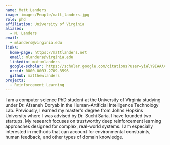 ```yaml
---
name: Matt Landers
image: images/People/matt_landers.jpg
role: phd
affiliation: University of Virginia
aliases:
  - M. Landers
email:
  - mlanders@virginia.edu
links:
  home-page: https://mattlanders.net
  email: mlanders@virginia.edu
  linkedin: mattmlanders
  google-scholar: https://scholar.google.com/citations?user=yiWlY9IAAAAJ&hl=en
  orcid: 0000-0003-2709-3596
  github: matthewlanders
projects: 
  - Reinforcement Learning
---
```


I am a computer science PhD student at the University of Virginia studying under Dr. Afsaneh Doryab in the Human-Artificial Intelligence Technology Lab. Previously, I earned my master's degree from Johns Hopkins University where I was advised by Dr. Suchi Saria. I have founded two startups. My research focuses on trustworthy deep reinforcement learning approaches designed for complex, real-world systems. I am especially interested in methods that can account for environmental constraints, human feedback, and other types of domain knowledge.
